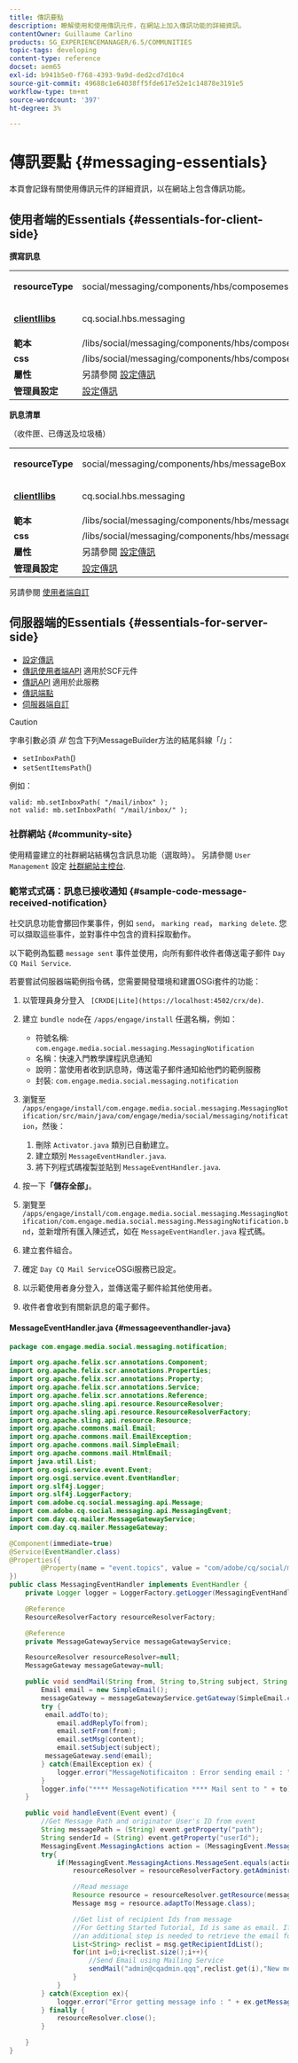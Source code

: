 ```yaml
---
title: 傳訊要點
description: 瞭解使用和使用傳訊元件，在網站上加入傳訊功能的詳細資訊。
contentOwner: Guillaume Carlino
products: SG_EXPERIENCEMANAGER/6.5/COMMUNITIES
topic-tags: developing
content-type: reference
docset: aem65
exl-id: b941b5e0-f768-4393-9a9d-ded2cd7d10c4
source-git-commit: 49688c1e64038ff5fde617e52e1c14878e3191e5
workflow-type: tm+mt
source-wordcount: '397'
ht-degree: 3%

---
```


# 傳訊要點 {#messaging-essentials}

本頁會記錄有關使用傳訊元件的詳細資訊，以在網站上包含傳訊功能。

## 使用者端的Essentials {#essentials-for-client-side}

**撰寫訊息**

<table>
 <tbody>
  <tr>
   <td> <strong>resourceType</strong></td>
   <td><p>social/messaging/components/hbs/composemessage</p> </td>
  </tr>
  <tr>
   <td> <a href="/help/communities/client-customize.md#clientlibs-for-scf" target="_blank"><strong>clientllibs</strong></a></td>
   <td><p>cq.social.hbs.messaging</p> </td>
  </tr>
  <tr>
   <td> <strong>範本</strong></td>
   <td>/libs/social/messaging/components/hbs/composemessage/composemessage.hbs</td>
  </tr>
  <tr>
   <td><strong>css</strong></td>
   <td>/libs/social/messaging/components/hbs/composemessage/clientlibs/composemessage.css</td>
  </tr>
  <tr>
   <td><strong>屬性</strong></td>
   <td>另請參閱 <a href="/help/communities/configure-messaging.md" target="_blank">設定傳訊</a></td>
  </tr>
  <tr>
   <td><strong>管理員設定</strong></td>
   <td><a href="/help/communities/messaging.md">設定傳訊</a></td>
  </tr>
 </tbody>
</table>

**訊息清單**

（收件匣、已傳送及垃圾桶）

<table>
 <tbody>
  <tr>
   <td> <strong>resourceType</strong></td>
   <td><p>social/messaging/components/hbs/messageBox</p> </td>
  </tr>
  <tr>
   <td> <a href="/help/communities/client-customize.md#clientlibs-for-scf" target="_blank"><strong>clientllibs</strong></a></td>
   <td><p>cq.social.hbs.messaging</p> </td>
  </tr>
  <tr>
   <td> <strong>範本</strong></td>
   <td>/libs/social/messaging/components/hbs/messagebox/messagebox.hbs</td>
  </tr>
  <tr>
   <td><strong>css</strong></td>
   <td>/libs/social/messaging/components/hbs/messagebox/clientlibs/messagebox.css</td>
  </tr>
  <tr>
   <td><strong>屬性</strong></td>
   <td>另請參閱 <a href="/help/communities/configure-messaging.md" target="_blank">設定傳訊</a></td>
  </tr>
  <tr>
   <td><strong>管理員設定</strong></td>
   <td><a href="/help/communities/messaging.md" target="_blank">設定傳訊</a></td>
  </tr>
 </tbody>
</table>

另請參閱 [使用者端自訂](/help/communities/client-customize.md)

## 伺服器端的Essentials {#essentials-for-server-side}

* [設定傳訊](/help/communities/configure-messaging.md)
* [傳訊使用者端API](https://developer.adobe.com/experience-manager/reference-materials/6-5/javadoc/com/adobe/cq/social/messaging/client/api/package-summary.html) 適用於SCF元件
* [傳訊API](https://developer.adobe.com/experience-manager/reference-materials/6-5/javadoc/com/adobe/cq/social/messaging/api/package-summary.html) 適用於此服務
* [傳訊端點](https://developer.adobe.com/experience-manager/reference-materials/6-5/javadoc/com/adobe/cq/social/messaging/client/endpoints/package-summary.html)
* [伺服器端自訂](/help/communities/server-customize.md)

>[!CAUTION]
>
>字串引數必須 *非* 包含下列MessageBuilder方法的結尾斜線「/」：
>
>* `setInboxPath`()
>* `setSentItemsPath`()
>
>例如：
>
>```
>valid: mb.setInboxPath( "/mail/inbox" );
> not valid: mb.setInboxPath( "/mail/inbox/" );
>```

### 社群網站 {#community-site}

使用精靈建立的社群網站結構包含訊息功能（選取時）。 另請參閱 `User Management` 設定 [社群網站主控台](/help/communities/sites-console.md#user-management).

### 範常式式碼：訊息已接收通知 {#sample-code-message-received-notification}

社交訊息功能會擲回作業事件，例如 `send`， `marking read`， `marking delete`. 您可以擷取這些事件，並對事件中包含的資料採取動作。

以下範例為監聽 `message sent` 事件並使用，向所有郵件收件者傳送電子郵件 `Day CQ Mail Service`.

若要嘗試伺服器端範例指令碼，您需要開發環境和建置OSGi套件的功能：

1. 以管理員身分登入 ` [CRXDE|Lite](https://localhost:4502/crx/de)`.
1. 建立 `bundle node`在 `/apps/engage/install` 任選名稱，例如：

   * 符號名稱: `com.engage.media.social.messaging.MessagingNotification`
   * 名稱：快速入門教學課程訊息通知
   * 說明：當使用者收到訊息時，傳送電子郵件通知給他們的範例服務
   * 封裝: `com.engage.media.social.messaging.notification`

1. 瀏覽至 `/apps/engage/install/com.engage.media.social.messaging.MessagingNotification/src/main/java/com/engage/media/social/messaging/notification`，然後：

   1. 刪除 `Activator.java` 類別已自動建立。
   1. 建立類別 `MessageEventHandler.java`.
   1. 將下列程式碼複製並貼到 `MessageEventHandler.java`.

1. 按一下&#x200B;**「儲存全部」**。
1. 瀏覽至 `/apps/engage/install/com.engage.media.social.messaging.MessagingNotification/com.engage.media.social.messaging.MessagingNotification.bnd`，並新增所有匯入陳述式，如在 `MessageEventHandler.java` 程式碼。
1. 建立套件組合。
1. 確定 `Day CQ Mail Service`OSGi服務已設定。
1. 以示範使用者身分登入，並傳送電子郵件給其他使用者。
1. 收件者會收到有關新訊息的電子郵件。

#### MessageEventHandler.java {#messageeventhandler-java}

```java
package com.engage.media.social.messaging.notification;

import org.apache.felix.scr.annotations.Component;
import org.apache.felix.scr.annotations.Properties;
import org.apache.felix.scr.annotations.Property;
import org.apache.felix.scr.annotations.Service;
import org.apache.felix.scr.annotations.Reference;
import org.apache.sling.api.resource.ResourceResolver;
import org.apache.sling.api.resource.ResourceResolverFactory;
import org.apache.sling.api.resource.Resource;
import org.apache.commons.mail.Email;
import org.apache.commons.mail.EmailException;
import org.apache.commons.mail.SimpleEmail;
import org.apache.commons.mail.HtmlEmail;
import java.util.List;
import org.osgi.service.event.Event;
import org.osgi.service.event.EventHandler;
import org.slf4j.Logger;
import org.slf4j.LoggerFactory;
import com.adobe.cq.social.messaging.api.Message;
import com.adobe.cq.social.messaging.api.MessagingEvent;
import com.day.cq.mailer.MessageGatewayService;
import com.day.cq.mailer.MessageGateway;

@Component(immediate=true)
@Service(EventHandler.class)
@Properties({
        @Property(name = "event.topics", value = "com/adobe/cq/social/message")
})
public class MessagingEventHandler implements EventHandler {
    private Logger logger = LoggerFactory.getLogger(MessagingEventHandler.class);

    @Reference
    ResourceResolverFactory resourceResolverFactory;

    @Reference
    private MessageGatewayService messageGatewayService;

    ResourceResolver resourceResolver=null;
    MessageGateway messageGateway=null;

    public void sendMail(String from, String to,String subject, String content){
        Email email = new SimpleEmail();
        messageGateway = messageGatewayService.getGateway(SimpleEmail.class);
        try {
         email.addTo(to);
            email.addReplyTo(from);
            email.setFrom(from);
            email.setMsg(content);
            email.setSubject(subject);
         messageGateway.send(email);
        } catch(EmailException ex) {
            logger.error("MessageNotificaiton : Error sending email : "+ex.getMessage());
        }
        logger.info("**** MessageNotification **** Mail sent to " + to);
    }

    public void handleEvent(Event event) {
        //Get Message Path and originator User's ID from event
        String messagePath = (String) event.getProperty("path");
        String senderId = (String) event.getProperty("userId");
        MessagingEvent.MessagingActions action = (MessagingEvent.MessagingActions) event.getProperty("action");
        try{
            if(MessagingEvent.MessagingActions.MessageSent.equals(action)){
                resourceResolver = resourceResolverFactory.getAdministrativeResourceResolver(null);

                //Read message
                Resource resource = resourceResolver.getResource(messagePath);
                Message msg = resource.adaptTo(Message.class);

                //Get list of recipient Ids from message
                //For Getting Started Tutorial, Id is same as email. If that is not the case in your site,
                //an additional step is needed to retrieve the email for the Id
                List<String> reclist = msg.getRecipientIdList();
                for(int i=0;i<reclist.size();i++){
                    //Send Email using Mailing Service
                    sendMail("admin@cqadmin.qqq",reclist.get(i),"New message on Getting Started Tutorial", "Hi\nYou have received a new message from  " +  senderId + ". To read it, sign in to Getting Started Tutorial.\n\n-Engage Admin");
                }
            }
        } catch(Exception ex){
            logger.error("Error getting message info : " + ex.getMessage());
        } finally {
            resourceResolver.close();
        }

    }
}
```
